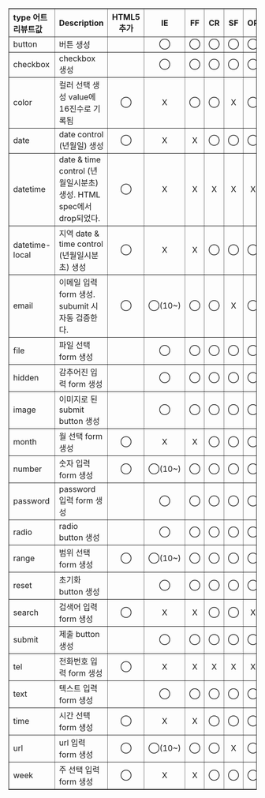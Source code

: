 <table border="1">
  <thead>
    <tr>
      <th style="text-align: left">type 어트리뷰트값</th>
      <th style="text-align: left">Description</th>
      <th style="text-align: center">HTML5 추가</th>
      <th style="text-align: center">IE</th>
      <th style="text-align: center">FF</th>
      <th style="text-align: center">CR</th>
      <th style="text-align: center">SF</th>
      <th style="text-align: center">OP</th>
    </tr>
  </thead>
  <tbody>
    <tr>
      <td style="text-align: left">button</td>
      <td style="text-align: left">버튼 생성</td>
      <td style="text-align: center"> </td>
      <td style="text-align: center">◯</td>
      <td style="text-align: center">◯</td>
      <td style="text-align: center">◯</td>
      <td style="text-align: center">◯</td>
      <td style="text-align: center">◯</td>
    </tr>
    <tr>
      <td style="text-align: left">checkbox</td>
      <td style="text-align: left">checkbox 생성</td>
      <td style="text-align: center"> </td>
      <td style="text-align: center">◯</td>
      <td style="text-align: center">◯</td>
      <td style="text-align: center">◯</td>
      <td style="text-align: center">◯</td>
      <td style="text-align: center">◯</td>
    </tr>
    <tr>
      <td style="text-align: left">color</td>
      <td style="text-align: left">컬러 선택 생성 value에 16진수로 기록됨</td>
      <td style="text-align: center">◯</td>
      <td style="text-align: center">X</td>
      <td style="text-align: center">◯</td>
      <td style="text-align: center">◯</td>
      <td style="text-align: center">X</td>
      <td style="text-align: center">◯</td>
    </tr>
    <tr>
      <td style="text-align: left">date</td>
      <td style="text-align: left">date control (년월일) 생성</td>
      <td style="text-align: center">◯</td>
      <td style="text-align: center">X</td>
      <td style="text-align: center">X</td>
      <td style="text-align: center">◯</td>
      <td style="text-align: center">◯</td>
      <td style="text-align: center">◯</td>
    </tr>
    <tr>
      <td style="text-align: left">datetime</td>
      <td style="text-align: left">date &amp; time control (년월일시분초) 생성. HTML spec에서 drop되었다.</td>
      <td style="text-align: center">◯</td>
      <td style="text-align: center">X</td>
      <td style="text-align: center">X</td>
      <td style="text-align: center">X</td>
      <td style="text-align: center">X</td>
      <td style="text-align: center">X</td>
    </tr>
    <tr>
      <td style="text-align: left">datetime-local</td>
      <td style="text-align: left">지역 date &amp; time control (년월일시분초) 생성</td>
      <td style="text-align: center">◯</td>
      <td style="text-align: center">X</td>
      <td style="text-align: center">X</td>
      <td style="text-align: center">◯</td>
      <td style="text-align: center">◯</td>
      <td style="text-align: center">◯</td>
    </tr>
    <tr>
      <td style="text-align: left">email</td>
      <td style="text-align: left">이메일 입력 form 생성. subumit 시 자동 검증한다.</td>
      <td style="text-align: center">◯</td>
      <td style="text-align: center">◯(10~)</td>
      <td style="text-align: center">◯</td>
      <td style="text-align: center">◯</td>
      <td style="text-align: center">X</td>
      <td style="text-align: center">◯</td>
    </tr>
    <tr>
      <td style="text-align: left">file</td>
      <td style="text-align: left">파일 선택 form 생성</td>
      <td style="text-align: center"> </td>
      <td style="text-align: center">◯</td>
      <td style="text-align: center">◯</td>
      <td style="text-align: center">◯</td>
      <td style="text-align: center">◯</td>
      <td style="text-align: center">◯</td>
    </tr>
    <tr>
      <td style="text-align: left">hidden</td>
      <td style="text-align: left">감추어진 입력 form 생성</td>
      <td style="text-align: center"> </td>
      <td style="text-align: center">◯</td>
      <td style="text-align: center">◯</td>
      <td style="text-align: center">◯</td>
      <td style="text-align: center">◯</td>
      <td style="text-align: center">◯</td>
    </tr>
    <tr>
      <td style="text-align: left">image</td>
      <td style="text-align: left">이미지로 된 submit button 생성</td>
      <td style="text-align: center"> </td>
      <td style="text-align: center">◯</td>
      <td style="text-align: center">◯</td>
      <td style="text-align: center">◯</td>
      <td style="text-align: center">◯</td>
      <td style="text-align: center">◯</td>
    </tr>
    <tr>
      <td style="text-align: left">month</td>
      <td style="text-align: left">월 선택 form 생성</td>
      <td style="text-align: center">◯</td>
      <td style="text-align: center">X</td>
      <td style="text-align: center">X</td>
      <td style="text-align: center">◯</td>
      <td style="text-align: center">◯</td>
      <td style="text-align: center">◯</td>
    </tr>
    <tr>
      <td style="text-align: left">number</td>
      <td style="text-align: left">숫자 입력 form 생성</td>
      <td style="text-align: center">◯</td>
      <td style="text-align: center">◯(10~)</td>
      <td style="text-align: center">◯</td>
      <td style="text-align: center">◯</td>
      <td style="text-align: center">◯</td>
      <td style="text-align: center">◯</td>
    </tr>
    <tr>
      <td style="text-align: left">password</td>
      <td style="text-align: left">password 입력 form 생성</td>
      <td style="text-align: center"> </td>
      <td style="text-align: center">◯</td>
      <td style="text-align: center">◯</td>
      <td style="text-align: center">◯</td>
      <td style="text-align: center">◯</td>
      <td style="text-align: center">◯</td>
    </tr>
    <tr>
      <td style="text-align: left">radio</td>
      <td style="text-align: left">radio button 생성</td>
      <td style="text-align: center"> </td>
      <td style="text-align: center">◯</td>
      <td style="text-align: center">◯</td>
      <td style="text-align: center">◯</td>
      <td style="text-align: center">◯</td>
      <td style="text-align: center">◯</td>
    </tr>
    <tr>
      <td style="text-align: left">range</td>
      <td style="text-align: left">범위 선택 form 생성</td>
      <td style="text-align: center">◯</td>
      <td style="text-align: center">◯(10~)</td>
      <td style="text-align: center">◯</td>
      <td style="text-align: center">◯</td>
      <td style="text-align: center">◯</td>
      <td style="text-align: center">◯</td>
    </tr>
    <tr>
      <td style="text-align: left">reset</td>
      <td style="text-align: left">초기화 button 생성</td>
      <td style="text-align: center"> </td>
      <td style="text-align: center">◯</td>
      <td style="text-align: center">◯</td>
      <td style="text-align: center">◯</td>
      <td style="text-align: center">◯</td>
      <td style="text-align: center">◯</td>
    </tr>
    <tr>
      <td style="text-align: left">search</td>
      <td style="text-align: left">검색어 입력 form 생성</td>
      <td style="text-align: center">◯</td>
      <td style="text-align: center">X</td>
      <td style="text-align: center">X</td>
      <td style="text-align: center">◯</td>
      <td style="text-align: center">◯</td>
      <td style="text-align: center">X</td>
    </tr>
    <tr>
      <td style="text-align: left">submit</td>
      <td style="text-align: left">제출 button 생성</td>
      <td style="text-align: center"> </td>
      <td style="text-align: center">◯</td>
      <td style="text-align: center">◯</td>
      <td style="text-align: center">◯</td>
      <td style="text-align: center">◯</td>
      <td style="text-align: center">◯</td>
    </tr>
    <tr>
      <td style="text-align: left">tel</td>
      <td style="text-align: left">전화번호 입력 form 생성</td>
      <td style="text-align: center">◯</td>
      <td style="text-align: center">X</td>
      <td style="text-align: center">X</td>
      <td style="text-align: center">X</td>
      <td style="text-align: center">X</td>
      <td style="text-align: center">X</td>
    </tr>
    <tr>
      <td style="text-align: left">text</td>
      <td style="text-align: left">텍스트 입력 form  생성</td>
      <td style="text-align: center"> </td>
      <td style="text-align: center">◯</td>
      <td style="text-align: center">◯</td>
      <td style="text-align: center">◯</td>
      <td style="text-align: center">◯</td>
      <td style="text-align: center">◯</td>
    </tr>
    <tr>
      <td style="text-align: left">time</td>
      <td style="text-align: left">시간 선택 form 생성</td>
      <td style="text-align: center">◯</td>
      <td style="text-align: center">X</td>
      <td style="text-align: center">X</td>
      <td style="text-align: center">◯</td>
      <td style="text-align: center">◯</td>
      <td style="text-align: center">◯</td>
    </tr>
    <tr>
      <td style="text-align: left">url</td>
      <td style="text-align: left">url 입력 form 생성</td>
      <td style="text-align: center">◯</td>
      <td style="text-align: center">◯(10~)</td>
      <td style="text-align: center">◯</td>
      <td style="text-align: center">◯</td>
      <td style="text-align: center">X</td>
      <td style="text-align: center">◯</td>
    </tr>
    <tr>
      <td style="text-align: left">week</td>
      <td style="text-align: left">주 선택 입력 form 생성</td>
      <td style="text-align: center">◯</td>
      <td style="text-align: center">X</td>
      <td style="text-align: center">X</td>
      <td style="text-align: center">◯</td>
      <td style="text-align: center">◯</td>
      <td style="text-align: center">◯</td>
    </tr>
  </tbody>
</table>